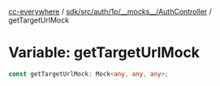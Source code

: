 [cc-everywhere](../../../../../../../index.md) / [sdk/src/auth/1p/\_\_mocks\_\_/AuthController](../index.md) / getTargetUrlMock

# Variable: getTargetUrlMock

```ts
const getTargetUrlMock: Mock<any, any, any>;
```
